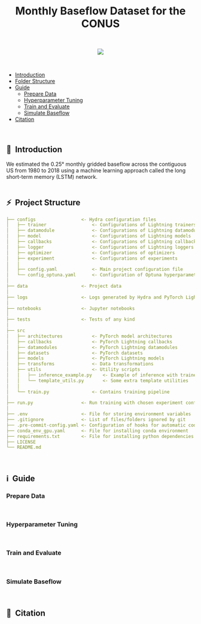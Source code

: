 <div align="center">

# Monthly Baseflow Dataset for the CONUS

</div>
<br>

<div align="center">

![](https://user-images.githubusercontent.com/29588684/142756866-7e22814d-2e78-4fad-8035-86eee529bb10.gif)

</div>
<br>

- [Introduction](#introduction)
- [Folder Structure](#project-structure)
- [Guide](#guide)
    - [Prepare Data](#prepare-data)
    - [Hyperparameter Tuning](#hyperparameter-tuning)
    - [Train and Evaluate](#train-and-evaluate)
    - [Simulate Baseflow](#simulate-baseflow)
- [Citation](#citation)
<br>


## 📌&nbsp;&nbsp;Introduction
We estimated the 0.25° monthly gridded baseflow across the contiguous US from 1980 to 2018 using a machine learning approach called the long short-term memory (LSTM) network.
<br>
<br>

## ⚡&nbsp;&nbsp;Project Structure
```yaml
├── configs                 <- Hydra configuration files
│   ├── trainer                 <- Configurations of Lightning trainers
│   ├── datamodule              <- Configurations of Lightning datamodules
│   ├── model                   <- Configurations of Lightning models
│   ├── callbacks               <- Configurations of Lightning callbacks
│   ├── logger                  <- Configurations of Lightning loggers
│   ├── optimizer               <- Configurations of optimizers
│   ├── experiment              <- Configurations of experiments
│   │
│   ├── config.yaml             <- Main project configuration file
│   └── config_optuna.yaml      <- Configuration of Optuna hyperparameter search
│
├── data                    <- Project data
│
├── logs                    <- Logs generated by Hydra and PyTorch Lightning loggers
│
├── notebooks               <- Jupyter notebooks
│
├── tests                   <- Tests of any kind
│
├── src
│   ├── architectures           <- PyTorch model architectures
│   ├── callbacks               <- PyTorch Lightning callbacks
│   ├── datamodules             <- PyTorch Lightning datamodules
│   ├── datasets                <- PyTorch datasets
│   ├── models                  <- PyTorch Lightning models
│   ├── transforms              <- Data transformations
│   ├── utils                   <- Utility scripts
│   │   ├── inference_example.py    <- Example of inference with trained model
│   │   └── template_utils.py       <- Some extra template utilities
│   │
│   └── train.py                <- Contains training pipeline
│
├── run.py                  <- Run training with chosen experiment configuration
│
├── .env                    <- File for storing environment variables
├── .gitignore              <- List of files/folders ignored by git
├── .pre-commit-config.yaml <- Configuration of hooks for automatic code formatting
├── conda_env_gpu.yaml      <- File for installing conda environment
├── requirements.txt        <- File for installing python dependencies
├── LICENSE
└── README.md
```
<br>

## ℹ️&nbsp;&nbsp;Guide

### Prepare Data
<br>

### Hyperparameter Tuning
<br>

### Train and Evaluate
<br>

### Simulate Baseflow
<br>

## 🚀&nbsp;&nbsp;Citation

